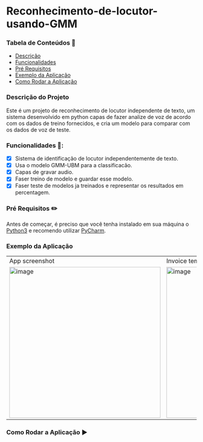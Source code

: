 # Reconhecimento-de-locutor-usando-GMM

### Tabela de Conteúdos 📖

* [Descrição](#descrição-do-projeto)
* [Funcionalidades](#funcionalidades-)
* [Pré Requisitos](#pré-requisitos-pencil2)
* [Exemplo da Aplicação](#Exemplo-da-Aplicação)
* [Como Rodar a Aplicação](#como-rodar-a-aplicação-)
  
  
### Descrição do Projeto
Este é um projeto de reconhecimento de locutor independente de texto, um sistema desenvolvido em python capas de fazer analize de voz de acordo com os dados de treino fornecidos, e cria um modelo para comparar com os dados de voz de teste.

### Funcionalidades 🏁:
 - [x] Sistema de identificação de locutor independentemente de texto.
 - [x] Usa o modelo GMM-UBM para a classificacão.
 - [x] Capas de gravar audio.
 - [x] Faser treino de modelo e guardar esse modelo.
 - [x] Faser teste de modelos ja treinados e representar os resultados em percentagem.

  ### Pré Requisitos :pencil2:
Antes de começar, é preciso que você tenha instalado em sua máquina o [Python3](https://www.python.org/downloads/release/python-390/) e recomendo utilizar [PyCharm](https://www.jetbrains.com/pycharm/download/?section=windows).

### Exemplo da Aplicação


<table border="0">
    <tr>
        <td>App screenshot</td>
        <td>Invoice template</td>
    </tr>
    <tr>
        <td><img width="400" alt="image"
                src="https://github.com/user-attachments/assets/14b47e49-ef5d-4f16-8639-6bea78647739">
        </td>
        <td><img width="400" alt="image"
                src="https://github.com/user-attachments/assets/2030b6ac-a261-4667-9389-15f6c37ed326">
        </td>
    </tr>
</table>








### Como Rodar a Aplicação ▶
